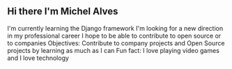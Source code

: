 ## Hi there  I'm Michel Alves

I'm currently learning the Django framework
I'm looking for a new direction in my professional career
I hope to be able to contribute to open source or to companies
Objectives: Contribute to company projects and Open Source projects by learning as much as I can
Fun fact: I love playing video games and I love technology 

<!--
**Michel4lves/Michel4lves** is a ✨ _special_ ✨ repository because its `README.md` (this file) appears on your GitHub profile.

Here are some ideas to get you started:

- 🔭 I’m currently working on ...
- 🌱 I’m currently learning ...
- 👯 I’m looking to collaborate on ...
- 🤔 I’m looking for help with ...
- 💬 Ask me about ...
- 📫 How to reach me: ...
- 😄 Pronouns: ...
- ⚡ Fun fact: ...
-->
